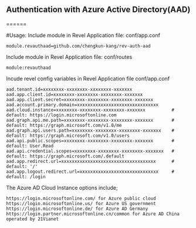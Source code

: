 
## Authentication with Azure Active Directory(AAD)
======

#Usage:
Include module in Revel Application file: conf/app.conf

```
module.revauthaad=github.com/chengkun-kang/rev-auth-aad
```

Include module in Revel Application file: conf/routes

```
module:revauthaad
```

Incude revel config variables in Revel Application file conf/app.conf
```
aad.tenant.id=xxxxxxxx-xxxxxxxx-xxxxxxxx-xxxxxxx
aad.app.client.id=xxxxxxxx-xxxxxxxx-xxxxxxxx-xxxxxxx
aad.app.client.secret=xxxxxxxx-xxxxxxxx-xxxxxxxx-xxxxxxx
aad.account.primary.domain=xxxxxxxxxxxxxxxxxxxxxxxxxxxxxxx
aad.cloud.instance=xxxxxxxx-xxxxxxxx-xxxxxxxx-xxxxxxx          # default: https://login.microsoftonline.com
aad.graph.api.me.path=xxxxxxxx-xxxxxxxx-xxxxxxxx-xxxxxxx       # default: https://graph.microsoft.com/v1.0/me
aad.graph.api.users.path=xxxxxxxx-xxxxxxxx-xxxxxxxx-xxxxxxx    # default: https://graph.microsoft.com/v1.0/users
aad.api.public.scopes=xxxxxxxx-xxxxxxxx-xxxxxxxx-xxxxxxx       # default: User.Read
aad.api.credential.scopes=xxxxxxxx-xxxxxxxx-xxxxxxxx-xxxxxxx   # default: https://graph.microsoft.com/.default
aad.app.redirect.url=xxxxxxxxxxxxxxxxxxxxxxxxxxxxxxxxxxxx      # default: '/'
aad.app.logout.redirect.url=xxxxxxxxxxxxxxxxxxxxxxxxxxxxxx     # default: /login
```

The Azure AD Cloud Instance options include;
```
https://login.microsoftonline.com/ for Azure public cloud
https://login.microsoftonline.us/ for Azure US government
https://login.microsoftonline.de/ for Azure AD Germany
https://login.partner.microsoftonline.cn/common for Azure AD China operated by 21Vianet
```

